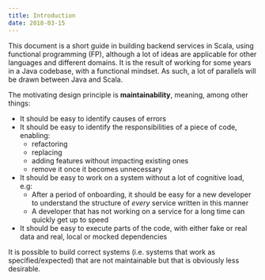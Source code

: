 ```yaml
---
title: Introduction
date: 2018-03-15
---
```


This document is a short guide in building backend services in Scala, using
functional programming (FP), although a lot of ideas are applicable for other languages and different domains.
It is the result of working for some years in a Java codebase, with a functional
mindset. As such, a lot of parallels will be drawn between Java and Scala.

The motivating design principle is __maintainability__, meaning, among other things:
- It should be easy to identify causes of errors
- It should be easy to identify the responsibilities of a piece of code, enabling:
  - refactoring
  - replacing
  - adding features without impacting existing ones
  - remove it once it becomes unnecessary
- It should be easy to work on a system without a lot of cognitive load, e.g:
  - After a period of onboarding, it should be easy for a new developer to
understand the structure of _every_ service written in this manner
  - A developer that has not working on a service for a long time can quickly
get up to speed
- It should be easy to execute parts of the code, with either fake or real data
and real, local or mocked dependencies

It is possible to build correct systems (i.e. systems that work as specified/expected)
that are not maintainable but that is obviously less desirable.
